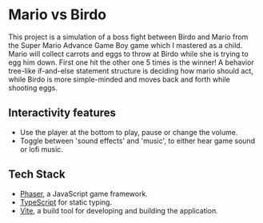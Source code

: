 # Mario vs Birdo
This project is a simulation of a boss fight between Birdo and Mario from the Super Mario Advance Game Boy game which I mastered as a child. Mario will collect carrots and eggs to throw at Birdo while she is trying to egg him down. First one hit the other one 5 times is the winner! A behavior tree-like if-and-else statement structure is deciding how mario should act, while Birdo is more simple-minded and moves back and forth while shooting eggs.

## Interactivity features
- Use the player at the bottom to play, pause or change the volume.
- Toggle between 'sound effects' and 'music', to either hear game sound or lofi music.

## Tech Stack

- [Phaser](https://phaser.io/), a JavaScript game framework. 
- [TypeScript](https://www.typescriptlang.org/) for static typing. 
- [Vite](https://vite.dev/), a build tool for developing and building the application. 


